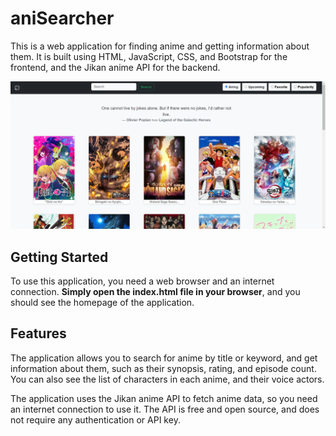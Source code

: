 # aniSearcher

This is a web application for finding anime and getting information about them. It is built using HTML, JavaScript, CSS, and Bootstrap for the frontend, and the Jikan anime API for the backend.

![homepage](img/homepage.png)

## Getting Started

To use this application, you need a web browser and an internet connection. **Simply open the index.html file in your browser**, and you should see the homepage of the application.

## Features

The application allows you to search for anime by title or keyword, and get information about them, such as their synopsis, rating, and episode count. You can also see the list of characters in each anime, and their voice actors.

The application uses the Jikan anime API to fetch anime data, so you need an internet connection to use it. The API is free and open source, and does not require any authentication or API key.